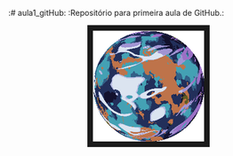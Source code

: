 :# aula1_gitHub:
:Repositório para primeira aula de GitHub.:

<div align="center"><img controls autoplay src="./1739591070.gif" 
alt="" width="200" height="200" border="10" /></div>

